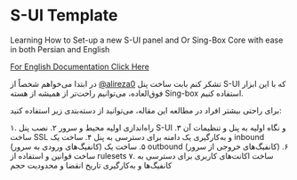 # S-UI Template
Learning How to Set-up a new S-UI panel and Or Sing-Box Core with ease in both Persian and English 

[For English Documentation Click Here](https://github.com/PashaGH8101/S-UI-Template/blob/main/README.md)

در ابتدا می‌خواهم شخصاً از [@alireza0](https://github.com/alireza0) تشکر کنم بابت ساخت پنل S-UI که با این ابزار فوق‌العاده، می‌توانیم راحت‌تر از همیشه از هسته Sing-box استفاده کنیم.

برای راحتی بیشتر افراد در مطالعه این مقاله، می‌توانید از دسته‌بندی زیر استفاده کنید:

۱. راه‌اندازی اولیه محیط و سرور
۲. نصب پنل S-UI و نگاه اولیه به پنل و تنظیمات آن
۳. ساخت SSL و به‌کارگیری یک دامنه برای دسترسی به پنل
۴. ساخت یک inbound (کانفیگ‌های ورودی به سرور)
۵. ساخت یک outbound (کانفیگ‌های خروجی از سرور)
۶. ساخت قوانین و استفاده از rulesets
۷. ساخت اکانت‌های کاربری برای دسترسی به کانفیگ‌ها و به‌کارگیری تاریخ انقضا و محدودیت حجم
